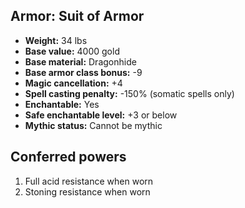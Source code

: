 ## Armor: Suit of Armor
- **Weight:** 34 lbs
- **Base value:** 4000 gold
- **Base material:** Dragonhide
- **Base armor class bonus:** -9
- **Magic cancellation:** +4
- **Spell casting penalty:** -150% (somatic spells only)
- **Enchantable:** Yes
- **Safe enchantable level:** +3 or below
- **Mythic status:** Cannot be mythic
## Conferred powers
1. Full acid resistance when worn
2. Stoning resistance when worn
